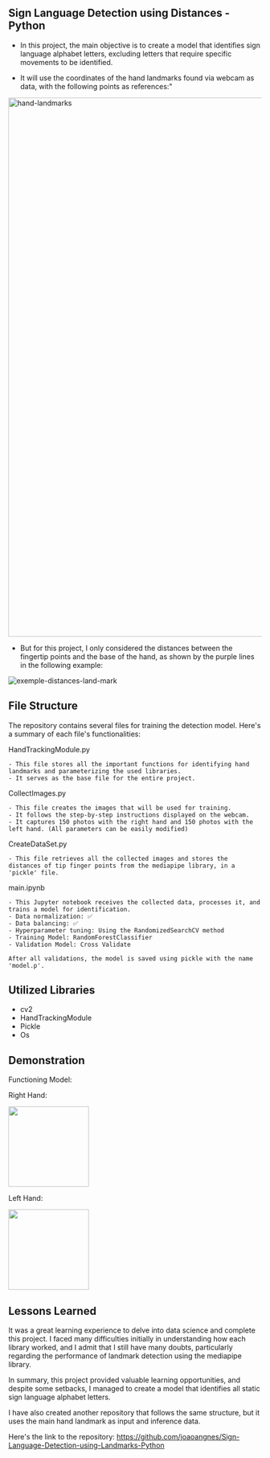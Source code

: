 Sign Language Detection using Distances - Python
-
- In this project, the main objective is to create a model that identifies sign language alphabet letters, excluding letters that require specific movements to be identified.

- It will use the coordinates of the hand landmarks found via webcam as data, with the following points as references:"
<img width="1073" alt="hand-landmarks" src="https://github.com/joaoangnes/Sign-Language-Detection-using-Landmarks-Python/assets/74597614/b57347b6-7a5a-4132-bba2-7761222d9182">

- But for this project, I only considered the distances between the fingertip points and the base of the hand, as shown by the purple lines in the following example:

![exemple-distances-land-mark](https://github.com/joaoangnes/Sign-Language-Detection-using-Distances-Python/assets/74597614/b922d1c5-758f-4a35-9992-21336b977558)

## File Structure

The repository contains several files for training the detection model. Here's a summary of each file's functionalities:

HandTrackingModule.py

    - This file stores all the important functions for identifying hand landmarks and parameterizing the used libraries.
    - It serves as the base file for the entire project.

CollectImages.py

    - This file creates the images that will be used for training.
    - It follows the step-by-step instructions displayed on the webcam.
    - It captures 150 photos with the right hand and 150 photos with the left hand. (All parameters can be easily modified)

CreateDataSet.py

    - This file retrieves all the collected images and stores the distances of tip finger points from the mediapipe library, in a 'pickle' file.

main.ipynb

    - This Jupyter notebook receives the collected data, processes it, and trains a model for identification.
    - Data normalization: ✅
    - Data balancing: ✅
    - Hyperparameter tuning: Using the RandomizedSearchCV method
    - Training Model: RandomForestClassifier
    - Validation Model: Cross Validate

    After all validations, the model is saved using pickle with the name 'model.p'.

## Utilized Libraries

- cv2
- HandTrackingModule
- Pickle
- Os

## Demonstration

Functioning Model:

Right Hand:

<img src="https://github.com/joaoangnes/Sign-Language-Detection-using-Distances-Python/assets/74597614/3beab86a-c345-44bd-ab63-0dd5746e920c" width="160">

Left Hand:

<img src="https://github.com/joaoangnes/Sign-Language-Detection-using-Distances-Python/assets/74597614/c5031f71-09d8-4e3b-a78d-2ae60028f6d0" width="160">

## Lessons Learned

It was a great learning experience to delve into data science and complete this project.
I faced many difficulties initially in understanding how each library worked, and I admit that I still have many doubts, particularly regarding the performance of landmark detection using the mediapipe library.

In summary, this project provided valuable learning opportunities, and despite some setbacks, I managed to create a model that identifies all static sign language alphabet letters.

I have also created another repository that follows the same structure, but it uses the main hand landmark as input and inference data. 

Here's the link to the repository: https://github.com/joaoangnes/Sign-Language-Detection-using-Landmarks-Python
